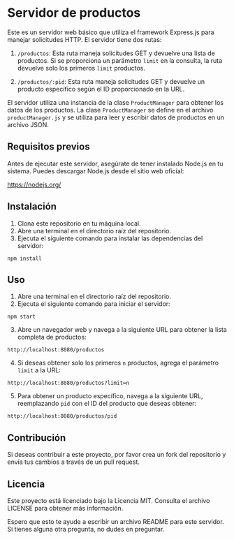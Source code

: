 # Servidor de productos

Este es un servidor web básico que utiliza el framework Express.js para manejar solicitudes HTTP. El servidor tiene dos rutas:

1. `/productos`: Esta ruta maneja solicitudes GET y devuelve una lista de productos. Si se proporciona un parámetro `limit` en la consulta, la ruta devuelve solo los primeros `limit` productos.

2. `/productos/:pid`: Esta ruta maneja solicitudes GET y devuelve un producto específico según el ID proporcionado en la URL.

El servidor utiliza una instancia de la clase `ProductManager` para obtener los datos de los productos. La clase `ProductManager` se define en el archivo `productManager.js` y se utiliza para leer y escribir datos de productos en un archivo JSON.

## Requisitos previos

Antes de ejecutar este servidor, asegúrate de tener instalado Node.js en tu sistema. Puedes descargar Node.js desde el sitio web oficial:

https://nodejs.org/

## Instalación

1. Clona este repositorio en tu máquina local.
2. Abre una terminal en el directorio raíz del repositorio.
3. Ejecuta el siguiente comando para instalar las dependencias del servidor:

```
npm install
```

## Uso

1. Abre una terminal en el directorio raíz del repositorio.
2. Ejecuta el siguiente comando para iniciar el servidor:

```
npm start
```

3. Abre un navegador web y navega a la siguiente URL para obtener la lista completa de productos:

```
http://localhost:8080/productos
```

4. Si deseas obtener solo los primeros `n` productos, agrega el parámetro `limit` a la URL:

```
http://localhost:8080/productos?limit=n
```

5. Para obtener un producto específico, navega a la siguiente URL, reemplazando `pid` con el ID del producto que deseas obtener:

```
http://localhost:8080/productos/pid
```

## Contribución

Si deseas contribuir a este proyecto, por favor crea un fork del repositorio y envía tus cambios a través de un pull request.

## Licencia

Este proyecto está licenciado bajo la Licencia MIT. Consulta el archivo LICENSE para obtener más información.

Espero que esto te ayude a escribir un archivo README para este servidor. Si tienes alguna otra pregunta, no dudes en preguntar.
